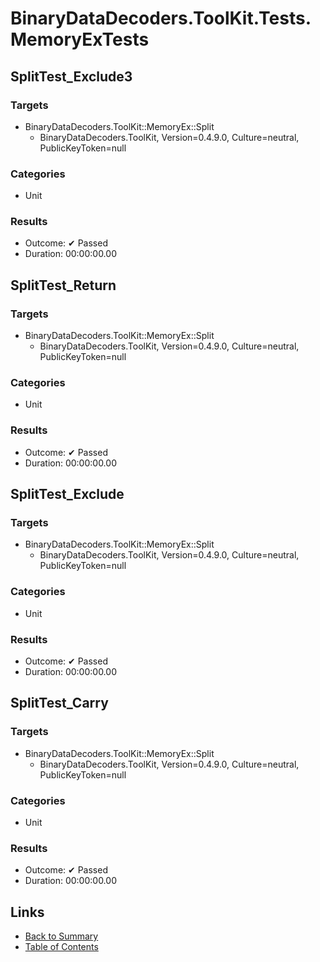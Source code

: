 # BinaryDataDecoders.ToolKit.Tests.MemoryExTests

## SplitTest_Exclude3

### Targets

* BinaryDataDecoders.ToolKit::MemoryEx::Split
  * BinaryDataDecoders.ToolKit, Version=0.4.9.0, Culture=neutral, PublicKeyToken=null

### Categories

* Unit

### Results

* Outcome: ✔ Passed
* Duration: 00:00:00.00

## SplitTest_Return

### Targets

* BinaryDataDecoders.ToolKit::MemoryEx::Split
  * BinaryDataDecoders.ToolKit, Version=0.4.9.0, Culture=neutral, PublicKeyToken=null

### Categories

* Unit

### Results

* Outcome: ✔ Passed
* Duration: 00:00:00.00

## SplitTest_Exclude

### Targets

* BinaryDataDecoders.ToolKit::MemoryEx::Split
  * BinaryDataDecoders.ToolKit, Version=0.4.9.0, Culture=neutral, PublicKeyToken=null

### Categories

* Unit

### Results

* Outcome: ✔ Passed
* Duration: 00:00:00.00

## SplitTest_Carry

### Targets

* BinaryDataDecoders.ToolKit::MemoryEx::Split
  * BinaryDataDecoders.ToolKit, Version=0.4.9.0, Culture=neutral, PublicKeyToken=null

### Categories

* Unit

### Results

* Outcome: ✔ Passed
* Duration: 00:00:00.00

## Links

* [Back to Summary](../Summary.md)
* [Table of Contents](../../TOC.md)

